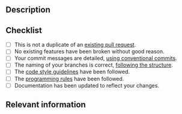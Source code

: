 ## Description 
<!-- Provide details about your pull request and what it adds, fixes, or changes. -->


## Checklist
<!-- Check the parameters that you complete in your PR -->

- [ ] This is not a duplicate of an [existing pull request][1].
- [ ] No existing features have been broken without good reason.
- [ ] Your commit messages are detailed, [using conventional commits][2].
- [ ] The naming of your branches is correct, [following the structure][3].
- [ ] The [code style guidelines][4] have been followed.
- [ ] The [programming rules][5] have been followed.
- [ ] Documentation has been updated to reflect your changes.

## Relevant information
<!-- Provide any other important details below. You can explain why you had to break a commit for the functionality, or other important things.-->

[1]: https://github.com/kristianrpo/Tonali/pulls
[2]: https://github.com/kristianrpo/Tonali/wiki/Style-Guidelines#commit-guidelines
[3]: https://github.com/kristianrpo/Tonali/wiki/Style-Guidelines#branch-guidelines
[4]: https://github.com/kristianrpo/Tonali/wiki/Style-guidelines#code-guidelines
[5]: https://github.com/kristianrpo/Tonali/wiki/Programming-rules